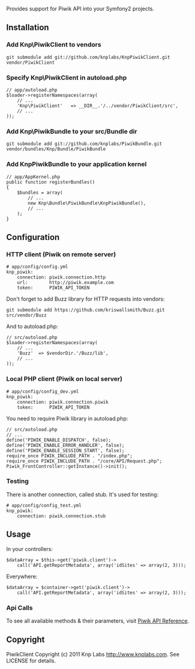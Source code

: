 Provides support for Piwik API into your Symfony2 projects.

## Installation

### Add Knp\PiwikClient to vendors

    git submodule add git://github.com/knplabs/KnpPiwikClient.git vendor/PiwikClient

### Specify Knp\PiwikClient in autoload.php

    // app/autoload.php
    $loader->registerNamespaces(array(
        // ...
        'Knp\PiwikClient'   => __DIR__.'/../vendor/PiwikClient/src',
        // ...
    ));

### Add Knp\PiwikBundle to your src/Bundle dir

    git submodule add git://github.com/knplabs/PiwikBundle.git vendor/bundles/Knp/Bundle/PiwikBundle

### Add KnpPiwikBundle to your application kernel

    // app/AppKernel.php
    public function registerBundles()
    {
        $bundles = array(
            // ...
            new Knp\Bundle\PiwikBundle\KnpPiwikBundle(),
            // ...
        );
    }

## Configuration

### HTTP client (Piwik on remote server)

    # app/config/config.yml
    knp_piwik:
        connection: piwik.connection.http
        url:        http://piwik.example.com
        token:      PIWIK_API_TOKEN

Don't forget to add Buzz library for HTTP requests into vendors:

    git submodule add https://github.com/kriswallsmith/Buzz.git src/vendor/Buzz

And to autoload.php:

    // src/autoload.php
    $loader->registerNamespaces(array(
        // ...
        'Buzz'  => $vendorDir.'/Buzz/lib',
        // ...
    ));

### Local PHP client (Piwik on local server)

    # app/config/config_dev.yml
    knp_piwik:
        connection: piwik.connection.piwik
        token:      PIWIK_API_TOKEN

You need to require Piwik library in autoload.php:

    // src/autoload.php
    // ...
    define('PIWIK_ENABLE_DISPATCH', false);
    define('PIWIK_ENABLE_ERROR_HANDLER', false);
    define('PIWIK_ENABLE_SESSION_START', false);
    require_once PIWIK_INCLUDE_PATH . "/index.php";
    require_once PIWIK_INCLUDE_PATH . "/core/API/Request.php";
    Piwik_FrontController::getInstance()->init();

### Testing

There is another connection, called stub. It's used for testing:

    # app/config/config_test.yml
    knp_piwik:
        connection: piwik.connection.stub

## Usage

In your controllers:

    $dataArray = $this->get('piwik.client')->
        call('API.getReportMetadata', array('idSites' => array(2, 3)));

Everywhere:

    $dataArray = $container->get('piwik.client')->
        call('API.getReportMetadata', array('idSites' => array(2, 3)));

### Api Calls

To see all available methods & their parameters, visit [Piwik API Reference](http://dev.piwik.org/trac/wiki/API/Reference).

## Copyright

PiwikClient Copyright (c) 2011 Knp Labs <http://www.knplabs.com>. See LICENSE for details.
